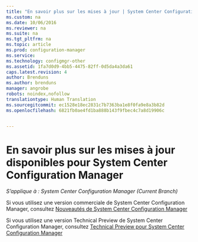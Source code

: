 ```yaml
---
title: "En savoir plus sur les mises à jour | System Center Configuration Manager"
ms.custom: na
ms.date: 10/06/2016
ms.reviewer: na
ms.suite: na
ms.tgt_pltfrm: na
ms.topic: article
ms.prod: configuration-manager
ms.service: 
ms.technology: configmgr-other
ms.assetid: 1fa7d0d9-4bb5-4475-82ff-0d5da4a3da61
caps.latest.revision: 4
author: Brenduns
ms.author: brenduns
manager: angrobe
robots: noindex,nofollow
translationtype: Human Translation
ms.sourcegitcommit: ec1528e18ec2831c7b7363ba1e8f0fa9e8a3b82d
ms.openlocfilehash: 6821fb0ae4fd1ba888b143f9fbec4c7a8d19906c


---
```

# <a name="learn-more-about-available-updates-for-system-center-configuration-manager"></a>En savoir plus sur les mises à jour disponibles pour System Center Configuration Manager

*S’applique à : System Center Configuration Manager (Current Branch)*

Si vous utilisez une version commerciale de System Center Configuration Manager, consultez [Nouveautés de System Center Configuration Manager](http://technet.microsoft.com/library/mt622084.aspx)  

 Si vous utilisez une version Technical Preview de System Center Configuration Manager, consultez [Technical Preview pour System Center Configuration Manager](http://technet.microsoft.com/library/mt595861.aspx)



<!--HONumber=Nov16_HO1-->


